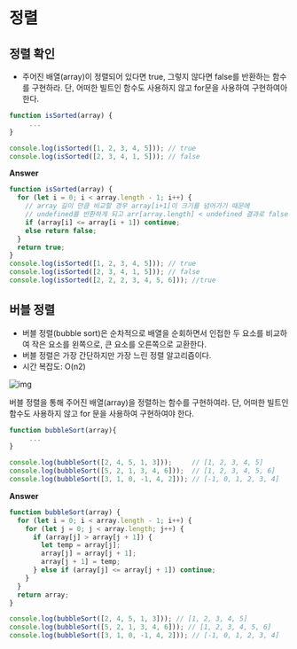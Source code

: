 # 정렬

## 정렬 확인

- 주어진 배열(array)이 정렬되어 있다면 true, 그렇지 않다면 false를 반환하는 함수를 구현하라. 단, 어떠한 빌트인 함수도 사용하지 않고 for문을 사용하여 구현하여아 한다.

```javascript
function isSorted(array) {
     ...
}

console.log(isSorted([1, 2, 3, 4, 5])); // true
console.log(isSorted([2, 3, 4, 1, 5])); // false
```

**Answer**

```javascript
function isSorted(array) {
  for (let i = 0; i < array.length - 1; i++) {
    // array 길이 만큼 비교할 경우 array[i+1]이 크기를 넘어가기 때문에
    // undefined를 반환하게 되고 arr[array.length] < undefined 결과로 false를 반환하게 됨
    if (array[i] <= array[i + 1]) continue;
    else return false;
  }
  return true;
}
console.log(isSorted([1, 2, 3, 4, 5])); // true
console.log(isSorted([2, 3, 4, 1, 5])); // false
console.log(isSorted([2, 2, 2, 3, 4, 5, 6])); //true

```



## 버블 정렬

- 버블 정렬(bubble sort)은 순차적으로 배열을 순회하면서 인접한 두 요소를 비교하여 작은 요소를 왼쪽으로, 큰 요소를 오른쪽으로 교환한다.
- 버블 정렬은 가장 간단하지만 가장 느린 정렬 알고리즘이다.
- 시간 복잡도: O(n2)

![img](https://poiemaweb.com/assets/fs-images/bubble-sort.png)



버블 정렬을 통해 주어진 배열(array)을 정렬하는 함수를 구현하여라. 단, 어떠한 빌트인 함수도 사용하지 않고 for 문을 사용하여 구현하여야 한다.

```javascript
function bubbleSort(array){
     ...
}

console.log(bubbleSort([2, 4, 5, 1, 3]));     // [1, 2, 3, 4, 5]
console.log(bubbleSort([5, 2, 1, 3, 4, 6]));  // [1, 2, 3, 4, 5, 6]
console.log(bubbleSort([3, 1, 0, -1, 4, 2])); // [-1, 0, 1, 2, 3, 4]
```

**Answer**

```javascript
function bubbleSort(array) {
  for (let i = 0; i < array.length - 1; i++) {
    for (let j = 0; j < array.length; j++) {
      if (array[j] > array[j + 1]) {
        let temp = array[j];
        array[j] = array[j + 1];
        array[j + 1] = temp;
      } else if (array[j] <= array[j + 1]) continue;
    }
  }
  return array;
}

console.log(bubbleSort([2, 4, 5, 1, 3])); // [1, 2, 3, 4, 5]
console.log(bubbleSort([5, 2, 1, 3, 4, 6])); // [1, 2, 3, 4, 5, 6]
console.log(bubbleSort([3, 1, 0, -1, 4, 2])); // [-1, 0, 1, 2, 3, 4]
```

